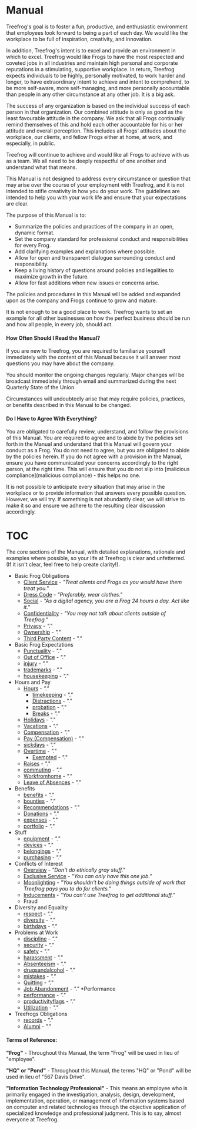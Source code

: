 # Manual

Treefrog's goal is to foster a fun, productive, and enthusiastic environment that employees look forward to being a part of each day. We would like the workplace to be full of inspiration, creativity, and innovation.

In addition, Treefrog's intent is to excel and provide an environment in which to excel. Treefrog would like Frogs to have the most respected and coveted jobs in all industries and maintain high personal and corporate reputations in a stimulating, supportive workplace. In return, Treefrog expects individuals to be highly, personally motivated, to work harder and longer, to have extraordinary intent to achieve and intent to comprehend, to be more self-aware, more self-managing, and more personally accountable than people in any other circumstance at any other job. It is a big ask.

The success of any organization is based on the individual success of each person in that organization. Our combined attitude is only as good as the least favourable attitude in the company. We ask that all Frogs continually remind themselves of this and hold each other accountable for his or her attitude and overall perception. This includes all Frogs' attitudes about the workplace, our clients, and fellow Frogs either at home, at work, and especially, in public.

Treefrog will continue to achieve and would like all Frogs to achieve with us as a team. We all need to be deeply respectful of one another and understand what that means.

This Manual is not designed to address every circumstance or question that may arise over the course of your employment with Treefrog, and it is not intended to stifle creativity in how you do your work. The guidelines are intended to help you with your work life and ensure that your expectations are clear.

The purpose of this Manual is to:

- Summarize the policies and practices of the company in an open, dynamic format.
- Set the company standard for professional conduct and responsibilities for every Frog.
- Add clarifying examples and explanations where possible.
- Allow for open and transparent dialogue surrounding conduct and responsibility.
- Keep a living history of questions around policies and legalities to maximize growth in the future.
- Allow for fast additions when new issues or concerns arise.

The policies and procedures in this Manual will be added and expanded upon as the company and Frogs continue to grow and mature.

It is not enough to be a good place to work. Treefrog wants to set an example for all other businesses on how the perfect business should be run and how all people, in every job, should act.

#### How Often Should I Read the Manual?

If you are new to Treefrog, you are required to familiarize yourself immediately with the content of this Manual because it will answer most questions you may have about the company.

You should monitor the ongoing changes regularly. Major changes will be broadcast immediately through email and summarized during the next Quarterly State of the Union.

Circumstances will undoubtedly arise that may require policies, practices, or benefits described in this Manual to be changed.

#### Do I Have to Agree With Everything?

You are obligated to carefully review, understand, and follow the provisions of this Manual. You are required to agree and to abide by the policies set forth in the Manual and understand that this Manual will govern your conduct as a Frog. You do not need to agree, but you are obligated to abide by the policies herein. If you do not agree with a provision in the Manual, ensure you have communicated your concerns accordingly to the right person, at the right time. This will ensure that you do not slip into [malicious compliance](malicious compliance) - this helps no one.

It is not possible to anticipate every situation that may arise in the workplace or to provide information that answers every possible question. However, we will try. If something is not abundantly clear, we will strive to make it so and ensure we adhere to the resulting clear discussion accordingly.

# TOC

The core sections of the Manual, with detailed explanations, rationale and examples where possible, so your life at Treefrog is clear and unfetterred. (If it isn't clear, feel free to help create clarity!).

* Basic Frog Obligations
	* [Client Service](clientservice.md) - *"Treat clients and Frogs as you would have them treat you."*
	* [Dress Code](dress.md) - *"Preferably, wear clothes."*
	* [Social](social.md) - *"As a digital agency, you are a Frog 24 hours a day. Act like it."*
	* [Confidentiality](confidentiality.md) - *"You may not talk about clients outside of Treefrog."*
	* [Privacy](privacy.md) - *"."*
	* [Ownership](ownership.md) - *"."*
	* [Third Party Content](thirdpartycontent.md) - *"."*
* Basic Frog Expectations
	* [Punctuality](Punctuality.md) - *"."*
	* [Out of Office](outofoffice.md) - *"."*
	* [injury](injury.md) - *"."*
	* [trademarks](trademarks.md) - *"."*
	* [housekeeping](housekeeping.md) - *"."*
* Hours and Pay
	* [Hours](hours.md) - *"."*
		* [timekeeping](timekeeping.md) - *"."*
		* [Distractions](distractions.md) - *"."*
		* [probation](probation.md) - *"."*
		* [Breaks](breaks.md) - *"."*
	* [Holidays](holidays.md) - *"."*
	* [Vacations](vacations.md) - *"."*
	* [Compensation](Compensation.md) - *"."*
	* [Pay (Compensation)](pay.md) - *"."*
	* [sickdays](sickdays.md) - *"."*
	* [Overtime](overtime.md) - *"."*
		* [Exempted](Exempted.md) - *"."*
	* [Raises](raises.md) - *"."*
	* [commuting](commuting.md) - *"."*
	* [Workfromhome](workfromhome.md) - *"."*
	* [Leave of Absences](emergencyleave.md) - *"."*
* Benefits
	* [benefits](benefits.md) - *"."*
	* [bounties](bounties.md) - *"."*
	* [Recommendations](Recommendations.md) - *"."*
	* [Donations](Donations.md) - *"."*
	* [expenses](expenses.md) - *"."*
	* [portfolio](portfolio.md) - *"."*
* Stuff
	* [equipment](equipment.md) - *"."*
	* [devices](devices.md) - *"."*
	* [belongings](belongings.md) - *"."*
	* [purchasing](purchasing.md) - *"."*
* Conflicts of Interest
	* [Overview](conflictofinterest.md) - *"Don't do ethically gray stuff."*
	* [Exclusive Service](exclusiveservice.md) - *"You can only have this one job."*
	* [Moonlighting](Moonlighting.md) - *"You shouldn't be doing things outside of work that Treefrog pays you to do for clients."*
	* [Inducements](Inducements.md) - *"You can't use Treefrog to get additional stuff."*
	* Fraud
* Diversity and Equality
	* [respect](respect.md) - *"."*
	* [diversity](diversity.md) - *"."*
	* [birthdays](birthdays.md) - *"."*
* Problems at Work
	* [discipline](discipline.md) - *"."*
	* [security](security.md) - *"."*
	* [safety](safety.md) - *"."*
	* [harassment](harassment.md) - *"."*
	* [Absenteeism](absenteeism.md) - *"."*
	* [drugsandalcohol](drugsandalcohol.md) - *"."*
	* [mistakes](mistakes.md) - *"."*
	* [Quitting](Quitting.md) - *"."*
	* [Job Abandonment](Abandonment.md) - *"."*
*Performance
	* [performance](performance.md) - *"."*
	* [productivityflags](productivityflags.md) - *"."*
	* [Utilization](Utilization.md) - *"."*
* Treefrogs Obligations
	* [records](records.md) - *"."*
	* [Alumni](Alumni.md) - *"."*


#### Terms of Reference:

**"Frog"** - Throughout this Manual, the term "Frog" will be used in lieu of "employee".

**"HQ" or "Pond"** - Throughout this Manual, the terms "HQ" or "Pond" will be used in lieu of "567 Davis Drive".

**"Information Technology Professional"** - This means an employee who is primarily engaged in the investigation, analysis, design, development, implementation, operation, or management of information systems based on computer and related technologies through the objective application of specialized knowledge and professional judgment. This is to say, almost everyone at Treefrog.


